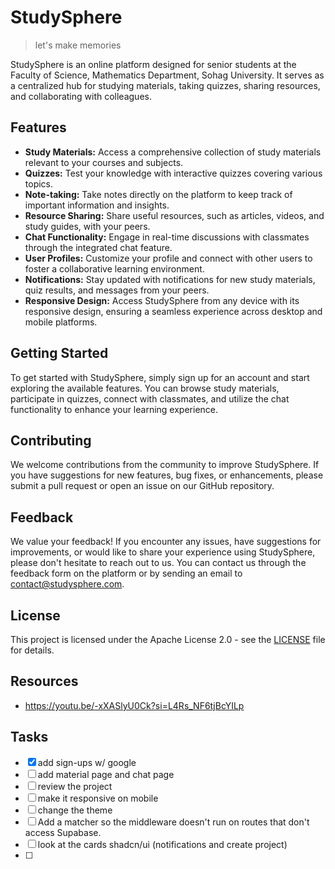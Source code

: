 # StudySphere

> let's make memories

StudySphere is an online platform designed for senior students at the Faculty of Science, Mathematics Department, Sohag University. It serves as a centralized hub for studying materials, taking quizzes, sharing resources, and collaborating with colleagues.

## Features

- **Study Materials:** Access a comprehensive collection of study materials relevant to your courses and subjects.
- **Quizzes:** Test your knowledge with interactive quizzes covering various topics.
- **Note-taking:** Take notes directly on the platform to keep track of important information and insights.
- **Resource Sharing:** Share useful resources, such as articles, videos, and study guides, with your peers.
- **Chat Functionality:** Engage in real-time discussions with classmates through the integrated chat feature.
- **User Profiles:** Customize your profile and connect with other users to foster a collaborative learning environment.
- **Notifications:** Stay updated with notifications for new study materials, quiz results, and messages from your peers.
- **Responsive Design:** Access StudySphere from any device with its responsive design, ensuring a seamless experience across desktop and mobile platforms.

## Getting Started

To get started with StudySphere, simply sign up for an account and start exploring the available features. You can browse study materials, participate in quizzes, connect with classmates, and utilize the chat functionality to enhance your learning experience.

## Contributing

We welcome contributions from the community to improve StudySphere. If you have suggestions for new features, bug fixes, or enhancements, please submit a pull request or open an issue on our GitHub repository.

## Feedback

We value your feedback! If you encounter any issues, have suggestions for improvements, or would like to share your experience using StudySphere, please don't hesitate to reach out to us. You can contact us through the feedback form on the platform or by sending an email to [contact@studysphere.com](mailto:contact@studysphere.com).

## License

This project is licensed under the Apache License 2.0 - see the [LICENSE](LICENSE) file for details.

## Resources

- https://youtu.be/-xXASlyU0Ck?si=L4Rs_NF6tjBcYILp

## Tasks

- [x] add sign-ups w/ google
- [ ] add material page and chat page
- [ ] review the project
- [ ] make it responsive on mobile
- [ ] change the theme
- [ ] Add a matcher so the middleware doesn't run on routes that don't access Supabase.
- [ ] look at the cards shadcn/ui (notifications and create project)
- [ ]
